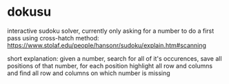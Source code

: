 # dokusu

interactive sudoku solver, currently only asking for a number to do a first pass using cross-hatch method: https://www.stolaf.edu/people/hansonr/sudoku/explain.htm#scanning

short explanation:
given a number, search for all of it's occurences, save all positions of that number, for each position highlight all row and columns and find all row and columns on which number is missing
